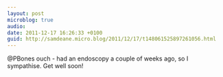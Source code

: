 ```yaml
---
layout: post
microblog: true
audio: 
date: 2011-12-17 16:26:33 +0100
guid: http://samdeane.micro.blog/2011/12/17/t148061525897261056.html
---
```

@PBones ouch - had an endoscopy a couple of weeks ago, so I sympathise. Get well soon!
